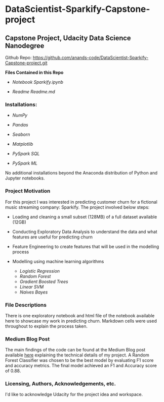 # DataScientist-Sparkify-Capstone-project
## Capstone Project, Udacity Data Science Nanodegree

Github Repo: https://github.com/anands-code/DataScientist-Sparkify-Capstone-project.git

**Files Contained in this Repo**

* *Notebook Sparkify.ipynb*

* *Readme Readme.md* 

### Installations:

* *NumPy*

* *Pandas*

* *Seaborn*

* *Matplotlib*

* *PySpark SQL*

* *PySpark ML*

No additional installations beyond the Anaconda distribution of Python and Jupyter notebooks.

### Project Motivation

For this project I was interested in predicting customer churn for a fictional music streaming company: Sparkify.
The project involved below steps:

* Loading and cleaning a small subset (128MB) of a full dataset available (12GB)

* Conducting Exploratory Data Analysis to understand the data and what features are useful for predicting churn

* Feature Engineering to create features that will be used in the modelling process

* Modelling using machine learning algorithms
  * _Logistic Regression_
  * _Random Forest_
  * _Gradient Boosted Trees_
  * _Linear SVM_
  * _Naives Bayes_
  
### File Descriptions

There is one exploratory notebook and html file of the notebook available here to showcase my work in predicting churn. Markdown cells were used throughout to explain the process taken.

### Medium Blog Post

The main findings of the code can be found at the Medium Blog post available [here](https://medium.com/@anand-blog/DataScientist-Sparkify-Capstone-project) explaining the technical details of my project. A Random Forest Classifier was chosen to be the best model by evaluating F1 score and accuracy metrics. The final model achieved an F1 and Accuracy score of 0.88.

### Licensing, Authors, Acknowledgements, etc.

I'd like to acknowledge Udacity for the project idea and workspace.

